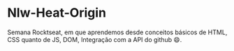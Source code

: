 # Nlw-Heat-Origin
Semana Rocktseat, em que aprendemos desde conceitos básicos de HTML, CSS quanto de JS, DOM, Integração com a API do github :smile:.
